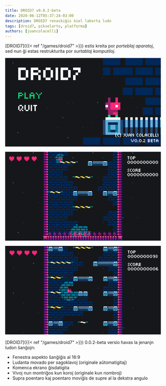 ```yaml
---
title: DROID7 v0.0.2-beta
date: 2020-06-12T05:37:24-03:00
description: DROID7 renaskiĝis kiel laborta ludo
tags: [droid7, pikselarto, platforma]
authors: [juancolacelli]
---
```


[DROID7]({{< ref "/games/droid7" >}}) estis kreita por _porteblaj aparatoj_, sed nun ĝi estas restrukturita por _surtablaj komputiloj_.

![Komenca ekrano](screenshot_1.png)

![Videoludo](screenshot_2.png)

![Videoludo](screenshot_3.png)

[DROID7]({{< ref "/games/droid7" >}}) 0.0.2-beta versio havas la jenanjn ludon ŝanĝojn:

- Fenestra aspekto ŝanĝiĝis al 16:9
- Ludanta movado per sagoklavoj (originale aŭtomatigitaj)
- Komenca ekrano ĝisdatigita
- Vivoj nun montriĝos kun koroj (originale kun nombroj)
- Supra poentaro kaj poentaro moviĝis de supre al la dekstra angulo
